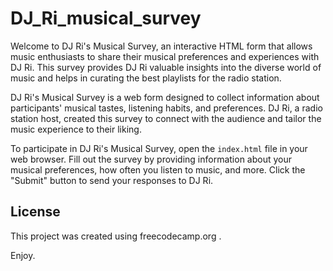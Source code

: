 # DJ_Ri_musical_survey

Welcome to DJ Ri's Musical Survey, an interactive HTML form that allows music enthusiasts to share their musical preferences and experiences with DJ Ri. This survey provides DJ Ri valuable insights into the diverse world of music and helps in curating the best playlists for the radio station.

DJ Ri's Musical Survey is a web form designed to collect information about participants' musical tastes, listening habits, and preferences. DJ Ri, a radio station host, created this survey to connect with the audience and tailor the music experience to their liking.

To participate in DJ Ri's Musical Survey, open the `index.html` file in your web browser. Fill out the survey by providing information about your musical preferences, how often you listen to music, and more. Click the "Submit" button to send your responses to DJ Ri.


## License

This project was created using freecodecamp.org .

Enjoy.
